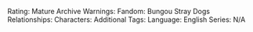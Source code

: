 Rating: Mature
Archive Warnings:
Fandom: Bungou Stray Dogs
Relationships:
Characters:
Additional Tags:
Language: English
Series: N/A
